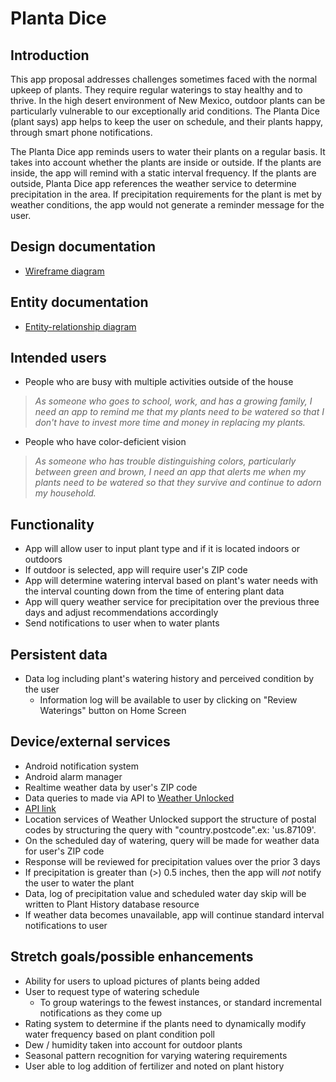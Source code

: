 # Planta Dice

## Introduction
This app proposal addresses challenges sometimes faced with the normal upkeep of plants. They require regular waterings to stay healthy and to thrive. In the high desert environment of New Mexico, outdoor plants can be particularly vulnerable to our exceptionally arid conditions. The Planta Dice (plant says) app helps to keep the user on schedule, and their plants happy, through smart phone notifications.

The Planta Dice app reminds users to water their plants on a regular basis. It takes into account whether the plants are inside or outside. If the plants are inside, the app will remind with a static interval frequency. If the plants are outside, Planta Dice app references the weather service to determine precipitation in the area. If precipitation requirements for the plant is met by weather conditions, the app would not generate a reminder message for the user.

## Design documentation

* [Wireframe diagram](wireframe.md)

## Entity documentation

* [Entity-relationship diagram](erd.md)

## Intended users

* People who are busy with multiple activities outside of the house

>_As someone who goes to school, work, and has a growing family, I need an app to remind me that my plants need to be watered so that I don't have to invest more time and money in replacing my plants._  

* People who have color-deficient vision

>_As someone who has trouble distinguishing colors, particularly between green and brown, I need an app that alerts me when my plants need to be watered so that they survive and continue to adorn my household._

## Functionality

* App will allow user to input plant type and if it is located indoors or outdoors
* If outdoor is selected, app will require user's ZIP code
* App will determine watering interval based on plant's water needs with the interval counting down from the time of entering plant data
* App will query weather service for precipitation over the previous three days and adjust recommendations accordingly
* Send notifications to user when to water plants


## Persistent data

* Data log including plant's watering history and perceived condition by the user
    * Information log will be available to user by clicking on "Review Waterings" button on Home Screen


## Device/external services

* Android notification system
* Android alarm manager
* Realtime weather data by user's ZIP code
* Data queries to made via API to [Weather Unlocked](https://developer.weatherunlocked.com/documentation/localweather)
* [API link](http://api.weatherunlocked.com/)
* Location services of Weather Unlocked support the structure of postal codes by structuring the query with "country.postcode".ex: 'us.87109'.
* On the scheduled day of watering, query will be made for weather data for user's ZIP code
* Response will be reviewed for precipitation values over the prior 3 days
* If precipitation is greater than (>) 0.5 inches, then the app will _not_ notify the user to water the plant
* Data, log of precipitation value and scheduled water day skip will be written to Plant History database resource
* If weather data becomes unavailable, app will continue standard interval notifications to user

## Stretch goals/possible enhancements

* Ability for users to upload pictures of plants being added
* User to request type of watering schedule
  - To group waterings to the fewest instances, or standard incremental notifications as they come up
* Rating system to determine if the plants need to dynamically modify water frequency based on plant condition poll
* Dew / humidity taken into account for outdoor plants
* Seasonal pattern recognition for varying watering requirements
* User able to log addition of fertilizer and noted on plant history
